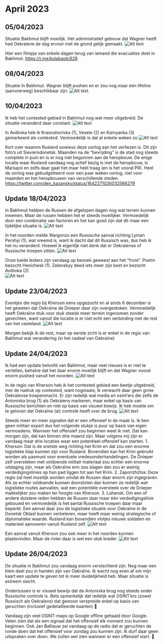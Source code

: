# April 2023

## 05/04/2023

Situatie Bakhmut blijft moeilijk. Het administratief gebouw dat Wagner heeft had Oekraïene de dag ervoor met de grond gelijk gemaakt.
![Alt text](2023-04-Media/20230405a.png)

Hier een filmpje van enkele dagen terug van iemand die evacuaties doet in Bakhmut.
<https://t.me/kolabaok/628>

## 08/04/2023

Situatie In Bakhmut. Wagner blijft pushen en er zou nog maar één lifeline (aanvoerweg) beschikbaar zijn.
![Alt text](2023-04-Media/20230408a.png)

## 10/04/2023

Ik heb het contested gebied in Bakhmut nog wat meer uitgebreid. De situatie veranderd daar constant.
![Alt text](2023-04-Media/20230410a.png)

In Avdiivka heb ik Krasnohorivka (1), Vesele (2) en Kamyanka (3) gemarkeerd als contested. Vermoedelijk is dat al enkele weken zo
![Alt text](2023-04-Media/20230410b.png)

Kort over waarom Rusland sowieso deze oorlog aan het verliezen is. Dit zijn foto’s uit Sievierodonetsk. Maanden na de “bevrijding” is de stad nog steeds complete in puin en is er nog niet begonnen aan de heropbouw. De enige locatie waar Rusland vandaag nog actief bezig is met de heropbouw, is Mariupol en zelfs daar gaat het maar héél traag (en is het vooral PR). Heel de oorlog was gebudgetteerd voor een paar weken oorlog, niet voor maanden en het heropbouwen van verschillende steden.
<https://twitter.com/den_kazansky/status/1642271026032566279>

## Update 18/04/2023

In Bakhmut hebben de Russen de afgelopen dagen nog wat terrein kunnen innemen. Maar de russen hebben het er steeds moeilijker. Vermoedelijk door een combinatie van factoren en het kan goed zijn dat dit maar een tijdelijke situatie is.
![Alt text](2023-04-Media/20230418a.png)

In het noorden melde Wargonzo een Russische aanval richting Lyman Pershyi (1), wat vreemd is, want ik dacht dat dit Russisch was, dus heb ik het nu veranderd. Hoewel ik eigenlijk niet denk dat er Oekraïense of Russische troepen zitten.
![Alt text](2023-04-Media/20230418b.png)

Onze beide leiders zijn vandaag op bezoek geweest aan het “front”. Poetin bezocht Henichesk (1). Zelenskyy deed iets meer zijn best en bezocht Avdiivka (2)  
![Alt text](2023-04-Media/20230418c.png)

## Update 23/04/2023

Eventjes die regio bij Kherson eens opgezocht en al sinds 6 december is het geweten dat Oekraïne de Dnieper daar zijn overgestoken. Vermoedelijk heeft Oekraïne stuk voor stuk steeds meer terrein ingenomen zonder gevechten, want vanuit die locatie is er niet echt een verbinding met de rest van het vasteland.
![Alt text](2023-04-Media/20230423a.png)

Morgen bekijk ik de rest, maar op eerste zicht is er enkel in de regio van Bakhmut wat verandering (in het nadeel van Oekraïne)

## Update 24/04/2023

Ik had een update beloofd van Bakhmut, maar veel nieuws is er niet te vertellen, behalve dat het daar enorm moeilijk blijft en dat Wagner vooral enorm pushed vanuit het noorden.
![Alt text](2023-04-Media/20230424a.png)

In de regio van Kherson heb ik het contested gebied een beetje uitgebreid, met de nadruk op contested, want nogmaals; Ik verwacht daar geen grote Oekraïense troepenmacht. Er zijn redelijk wat media en osint’ers die zelfs de Antonivka brug (1) als Oekraïens markeren, maar enkel op basis van Russische berichten en niet op basis van visueel bewijs. Ik heb moeite om te geloven dat Oekraïne (al) controle heeft over de brug.
![Alt text](2023-04-Media/20230424b.png)

Steeds meer en meer signalen dat er een offensief in de maak is. Ik ben geen militair expert dus het volgende stukje is puur op basis van eigen vermoedens. Wanneer het offensief zou beginnen weet ik niet. Dat kan morgen zijn, dat kan binnen drie maand zijn. Maar volgens mij zijn er vandaag maar drie locaties waar een potentieel offensief kan starten. 1. Kherson: Dat is de snelste weg richting het Krim en dat zou een enorme logistieke klap kunnen zijn voor Rusland. Bovendien kan het Krim gebruikt worden als pasmunt voor eventuele vredesonderhandelingen. De Dnieper zelf oversteken met voldoende militair materiaal zou echter een enorme uitdaging zijn, maar als Oekraïne erin zou slagen dan zou er weinig verdedigingslinies op hun pad liggen tot aan het Krim. 2. Zaporizhzhia: Deze regio zal heel moeilijk worden omdat de Russen daar enorm zijn ingegraven. Als ze echter voldoende kunnen doorstoten dan kunnen ze redelijk wat logistieke routes aanvallen, wat een potentiële oversteek over de Dnieper makkelijker zou maken ter hoogte van Kherson. 3. Luhansk: Om een of andere duistere reden hebben de Russen daar maar één verdedigingslinie gebouwd en vermoedelijk is het aantal Russische troepen daar maar beperkt. Een aanval daar zou de logistieke situatie voor Oekraïne in de Donetsk Oblast kunnen verbeteren, maar heeft maar weinig strategische of diplomatieke waarde. Rusland kan bovendien vlotjes nieuwe soldaten en materieel aanvoeren vanuit Rusland zelf.
![Alt text](2023-04-Media/20230424c.png)

Een aanval vanuit Kherson zou ook meer in het noorden kunnen plaatsvinden. Maar de rivier daar is wel een stuk breder.
![Alt text](2023-04-Media/20230424d.png)

## Update 26/04/2023

De situatie in Bakhmut zou vandaag enorm verslechterd zijn. Nog maar een klein deel zou in handen zijn van Oekraïne. Ik wacht nog even af om mijn kaart een update te geven tot ik meer duidelijkheid heb. Maar situatie is extreem slecht.

Ondertussen is er visueel bewijs dat de Antonivka brug nog steeds onder Russische controle is. Bets opmerkelijk dat redelijk wat OSINT’ers (zowel Russisch als Oekraïens) dat gewoon verspreide enkel op basis van geruchten (inclusief gedetailleerde kaarten) 🤦

Vandaag zijn veel OSINT-maps op Google offline gehaald door Google. Velen zien dat als een signaal dat het offensief elk moment zou kunnen beginnen. Ook Jan Balliauw zei vandaag op de radio dat er geruchten de ronde doen dat het offensief voor zondag zou kunnen zijn. Ik durf daar geen uitspraken over doen. We zullen wel zien wanneer er een offensief start. 🤷
